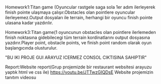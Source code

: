 Homework1:Titan game (Oyuncular rastgele saga sola 1er adım ilerleyerek finish pointe ulaşmaya çalışır.Obstacles olan 
pointlere oyuncular ilerleyemez.Output dosyaları ile terrain, herhangi bir oyuncu finish pointe ulasana kadar yazdırılır.

Homework3:Titan game(1 oyuncunun obstacles olan pointlere ilerlemeden finish noktasına gidebilecegi tüm terrain kordinatlarını 
output dosyasına yazdırır.Player point, obstacle points, ve finish point random olarak oyun başlangıcında olusturulur.

"BU IKI PROJE GUI ARAYUZ ICERMEZ CONSOL CIKTISINA SAHIPTIR"

Report:Website report(Grup projemizde bir restaurant websitesi arayuzu yaptık html ve css ile)
https://youtu.be/JTTwzGIQDsE Website projemizin tanıtım videosu